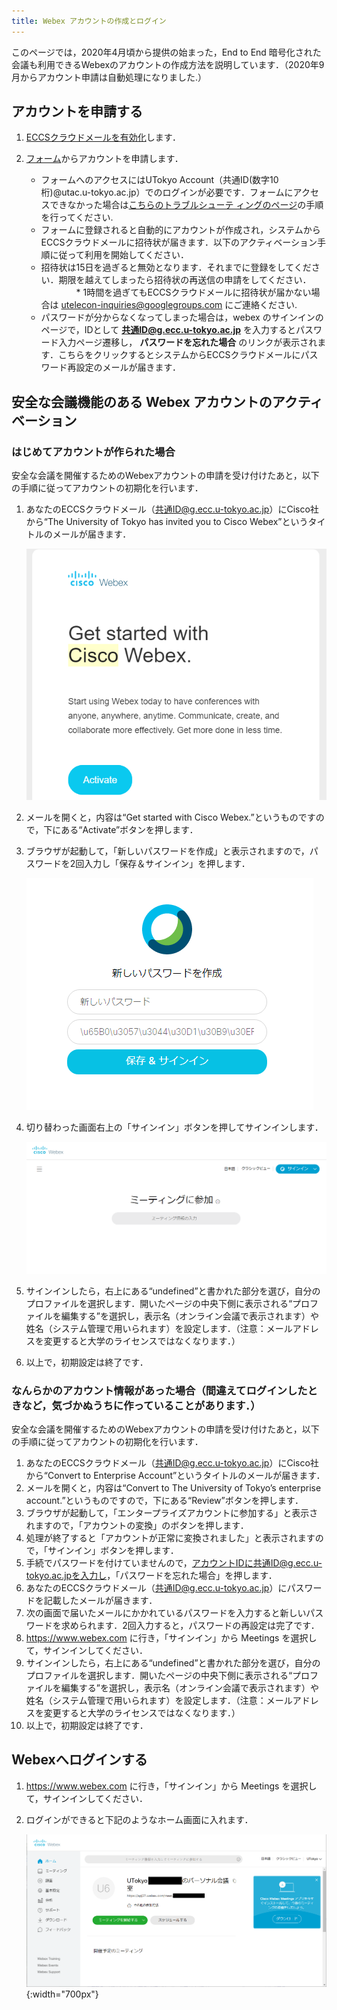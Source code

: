 ```yaml
---
title: Webex アカウントの作成とログイン
---
```


このページでは，2020年4月頃から提供の始まった，End to End 暗号化された会議も利用できるWebexのアカウントの作成方法を説明しています．（2020年9月からアカウント申請は自動処理になりました.）

## アカウントを申請する
1. <a href="https://hwb.ecc.u-tokyo.ac.jp/wp/literacy/email/initialize/" target="_blank">ECCSクラウドメールを有効化</a>します．
1. <a href="https://forms.office.com/Pages/ResponsePage.aspx?id=T6978HAr10eaAgh1yvlMhHUY5ws7h1xGr9koV-KGC8RUMUhVRzlRODBIRkczUUpYVlZTM1lRU1kzNy4u" target="_blank">フォーム</a>からアカウントを申請します．

	* フォームへのアクセスにはUTokyo Account（共通ID(数字10桁)@utac.u-tokyo.ac.jp）でのログインが必要です．フォームにアクセスできなかった場合は[こちらのトラブルシューテ ィングのページ](../faq/msaccount-troubleshooting)の手順を行ってください.
	* フォームに登録されると自動的にアカウントが作成され，システムからECCSクラウドメールに招待状が届きます．以下のアクティベーション手順に従って利用を開始してください．
	* 招待状は15日を過ぎると無効となります．それまでに登録をしてください．期限を越えてしまったら招待状の再送信の申請をしてください．
　　　　* 1時間を過ぎてもECCSクラウドメールに招待状が届かない場合は utelecon-inquiries@googlegroups.com にご連絡ください.
	* パスワードが分からなくなってしまった場合は，webex のサインインのページで，IDとして **共通ID@g.ecc.u-tokyo.ac.jp** を入力するとパスワード入力ページ遷移し， **パスワードを忘れた場合** のリンクが表示されます．こちらをクリックするとシステムからECCSクラウドメールにパスワード再設定のメールが届きます．

<a id="activation"></a>
## 安全な会議機能のある Webex アカウントのアクティベーション

<a id="new"></a>
### はじめてアカウントが作られた場合

安全な会議を開催するためのWebexアカウントの申請を受け付けたあと，以下の手順に従ってアカウントの初期化を行います．

1. あなたのECCSクラウドメール（共通ID@g.ecc.u-tokyo.ac.jp）にCisco社から“The University of Tokyo has invited you to Cisco Webex”というタイトルのメールが届きます．

	![Cisco社からのメール](img/webex_utelecon_activate_1.png "Mail from Cisco")

1. メールを開くと，内容は“Get started with Cisco Webex.”というものですので，下にある“Activate”ボタンを押します．
1. ブラウザが起動して，「新しいパスワードを作成」と表示されますので，パスワードを2回入力し「保存＆サインイン」を押します．

	![新しいパスワードを付ける](img/webex_utelecon_activate_2.png "New Password")

1. 切り替わった画面右上の「サインイン」ボタンを押してサインインします．

	![サインイン](img/webex_utelecon_activate_3.png "sign-in")

1. サインインしたら，右上にある“undefined”と書かれた部分を選び，自分のプロファイルを選択します．開いたページの中央下側に表示される“プロファイルを編集する”を選択し，表示名（オンライン会議で表示されます）や姓名（システム管理で用いられます）を設定します．（注意：メールアドレスを変更すると大学のライセンスではなくなります．）
1. 以上で，初期設定は終了です．

<a id="convert"></a>
### なんらかのアカウント情報があった場合（間違えてログインしたときなど，気づかぬうちに作っていることがあります．）

安全な会議を開催するためのWebexアカウントの申請を受け付けたあと，以下の手順に従ってアカウントの初期化を行います．

1. あなたのECCSクラウドメール（共通ID@g.ecc.u-tokyo.ac.jp）にCisco社から“Convert to Enterprise Account”というタイトルのメールが届きます．
1. メールを開くと，内容は“Convert to The University of Tokyo’s enterprise account.”というものですので，下にある“Review”ボタンを押します．
1. ブラウザが起動して，「エンタープライズアカウントに参加する」と表示されますので，「アカウントの変換」のボタンを押します．
1. 処理が終了すると「アカウントが正常に変換されました」と表示されますので，「サインイン」ボタンを押します．
1. 手続でパスワードを付けていませんので，アカウントIDに共通ID@g.ecc.u-tokyo.ac.jpを入力し，「パスワードを忘れた場合」を押します．
1. あなたのECCSクラウドメール（共通ID@g.ecc.u-tokyo.ac.jp）にパスワードを記載したメールが届きます．
1. 次の画面で届いたメールにかかれているパスワードを入力すると新しいパスワードを求められます．2回入力すると，パスワードの再設定は完了です．
1. https://www.webex.com に行き，「サインイン」から Meetings を選択して，サインインしてください．
1. サインインしたら，右上にある“undefined”と書かれた部分を選び，自分のプロファイルを選択します．開いたページの中央下側に表示される“プロファイルを編集する”を選択し，表示名（オンライン会議で表示されます）や姓名（システム管理で用いられます）を設定します．（注意：メールアドレスを変更すると大学のライセンスではなくなります．）
1. 以上で，初期設定は終了です．


## Webexへログインする
1. https://www.webex.com に行き，「サインイン」から Meetings を選択して，サインインしてください．
1. ログインができると下記のようなホーム画面に入れます．

	![WebExのホーム画面](img/webex_home.png){:width="700px"}
